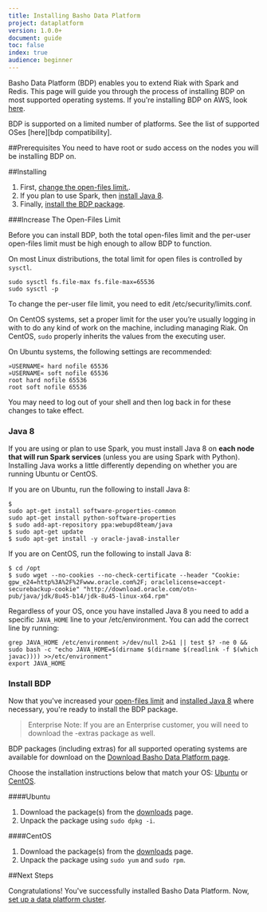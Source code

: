 ```yaml
---
title: Installing Basho Data Platform
project: dataplatform
version: 1.0.0+
document: guide
toc: false
index: true
audience: beginner
---
```


[bdp aws]:  LINK
[bdp compatibility]: http://docs.basho.com/dataplatform/latest/#supported-operating-systems
[bdp configure]: LINK
[bdp download]: http://docs.basho.com/dataplatform/latest/dataplatform-downloads/


Basho Data Platform (BDP) enables you to extend Riak with Spark and Redis. This page will guide you through the process of installing BDP on most supported operating systems. If you're installing BDP on AWS, look [here][bdp aws]. 

<div class="note">
BDP is supported on a limited number of platforms. See the list of supported OSes [here][bdp compatibility].
</div>

##Prerequisites
You need to have root or sudo access on the nodes you will be installing BDP on.

##Installing

1. First, [change the open-files limit.](#increase-the-openfiles-limit).
2. If you plan to use Spark, then [install Java 8](#java-8).
3. Finally, [install the BDP package](#install-bdp).

###Increase The Open-Files Limit

Before you can install BDP, both the total open-files limit and the per-user open-files limit must be high enough to allow BDP to function.

On most Linux distributions, the total limit for open files is controlled by `sysctl`.

```shell
sudo sysctl fs.file-max fs.file-max=65536
sudo sysctl -p
```

To change the per-user file limit, you need to edit /etc/security/limits.conf.

On CentOS systems, set a proper limit for the user you’re usually logging in with to do any kind of work on the machine, including managing Riak. On CentOS, `sudo` properly inherits the values from the executing user.

On Ubuntu systems, the following settings are recommended:


```
»USERNAME« hard nofile 65536
»USERNAME« soft nofile 65536
root hard nofile 65536
root soft nofile 65536
```

<div class="note">
You may need to log out of your shell and then log back in for these changes to take effect.
</div>

### Java 8

If you are using or plan to use Spark, you must install Java 8 on **each node that will run Spark services** (unless you are using Spark with Python). Installing Java works a little differently depending on whether you are running Ubuntu or CentOS.

If you are on Ubuntu, run the following to install Java 8:

```Ubuntu
$ 
sudo apt-get install software-properties-common
sudo apt-get install python-software-properties
$ sudo add-apt-repository ppa:webupd8team/java
$ sudo apt-get update
$ sudo apt-get install -y oracle-java8-installer
```

If you are on CentOS, run the following to install Java 8:

```CentOS
$ cd /opt
$ sudo wget --no-cookies --no-check-certificate --header "Cookie: gpw_e24=http%3A%2F%2Fwww.oracle.com%2F; oraclelicense=accept-securebackup-cookie" "http://download.oracle.com/otn-pub/java/jdk/8u45-b14/jdk-8u45-linux-x64.rpm"
```

Regardless of your OS, once you have installed Java 8 you need to add a specific `JAVA_HOME` line to your /etc/environment. You can add the correct line by running: 

```shell
grep JAVA_HOME /etc/environment >/dev/null 2>&1 || test $? -ne 0 && sudo bash -c "echo JAVA_HOME=$(dirname $(dirname $(readlink -f $(which javac)))) >>/etc/environment"
export JAVA_HOME
```

### Install BDP

Now that you've increased your [open-files limit](#increase-the-openfiles-limit) and [installed Java 8](#java-8) where necessary, you're ready to install the BDP package.

>Enterprise Note:
>If you are an Enterprise customer, you will need to download the -extras package as well.

BDP packages (including extras) for all supported operating systems are available for download on the [Download Basho Data Platform page][bdp download]. 

Choose the installation instructions below that match your OS: [Ubuntu](#ubuntu) or [CentOS](#centos).

####Ubuntu

1. Download the package(s) from the [downloads][bdp download] page.
2. Unpack the package using `sudo dpkg -i`.

####CentOS

1. Download the package(s) from the [downloads][bdp download] page.
2. Unpack the package using `sudo yum` and `sudo rpm`.

##Next Steps

Congratulations! You've successfully installed Basho Data Platform. Now, [set up a data platform cluster][bdp configure].
